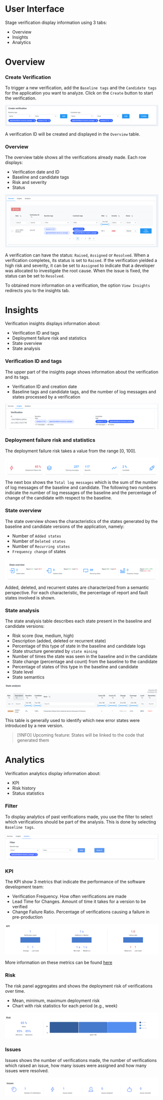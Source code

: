 # User Interface

Stage verification display information using 3 tabs:

+ Overview
+ Insights
+ Analytics


# Overview 

### Create Verification 

To trigger a new verification, add the `Baseline tags` and the `Candidate tags` for the application you want to analyze.
Click on the `Create` button to start the verification. 

![Logs](./create_verification.png ':size=1200')

A verification ID will be created and displayed in the `Overview` table.


### Overview

The overview table shows all the verifications already made. Each row displays:
+ Verification date and ID
+ Baseline and candidate tags
+ Risk and severity 
+ Status

![Logs](./overview.png ':size=1200')

A verification can have the status: `Raised`, `Assigned` or `Resolved`. 
When a verification completes, its status is set to `Raised`. 
If the verification yielded a high risk and severity, it can be set to `Assigned` to indicate that a developer was allocated to investigate the root cause.
When the issue is fixed, the status can be set to `Resolved`.

To obtained more information on a verification, the option `View Insights` redirects you to the insights tab.


# Insights

Verification insights displays information about:

+ Verification ID and tags
+ Deployment failure risk and statistics   
+ State overview
+ State analysis


### Verification ID and tags

The upper part of the insights page shows information about the verification and its tags.  

+ Verification ID and creation date
+ Baseline tags and candidate tags, and the number of log messages and states processed by a verification

![Logs](./verification.png ':size=1200')


### Deployment failure risk and statistics  

The deployment failure risk takes a value from the range [0, 100].

![Logs](./deployment_risk.png ':size=1200')

The next box shows the `Total log messages` which is the sum of the number of log messages of the baseline and candidate. The following two numbers indicate the number of log messages of the baseline and the percentage of change of the candidate with respect to the baseline.  


### State overview

The state overview shows the characteristics of the states generated by the baseline and candidate versions of the application, namely:

+ Number of `Added states`
+ Number of `Deleted states`
+ Number of `Recurring states`
+ `Frequency change` of states

![Logs](./state_overview.png ':size=1200')

Added, deleted, and recurrent states are characterized from a semantic perspective. 
For each characteristic, the percentage of report and fault states involved is shown. 
    


### State analysis
The state analysis table describes each state present in the baseline and candidate versions:

+ Risk score (low, medium, high) 
+ Description (added, deleted or recurrent state)
+ Percentage of this type of state in the baseline and candidate logs
+ State structure generated by `state mining`
+ Number of times the state was seen in the baseline and in the candidate
+ State change (percentage and count) from the baseline to the candidate 
+ Percentage of states of this type in the baseline and candidate
+ State level 
+ State semantics

![Logs](./state_analysis.png ':size=1200')

This table is generally used to identify which new error states were introduced by a new version.

> [!INFO] 
> Upcoming feature: States will be linked to the code that generated them    
 
 
# Analytics

Verification analytics display information about:

+ KPI
+ Risk history
+ Status statistics

### Filter

To display analytics of past verifications made, you use the filter to select which verifications should be part of the analysis. 
This is done by selecting `Baseline tags`.

![Logs](./filter.png ':size=1200')


### KPI

The KPI show 3 metrics that indicate the performance of the software development team: 
+ Verification Frequency. How often verifications are made
+ Lead Time for Changes. Amount of time it takes for a version to be verified
+ Change Failure Ratio. Percentage of verifications causing a failure in pre-production

![Logs](./kpi.png ':size=1200')

More information on these metrics can be found [here](https://cloud.google.com/blog/products/devops-sre/using-the-four-keys-to-measure-your-devops-performance)


### Risk

The risk panel aggregates and shows the deployment risk of verifications over time. 
+ Mean, minimum, maximum deployment risk
+ Chart with risk statistics for each period (e.g., week)

![Logs](./risk.png ':size=1200')


### Issues

Issues shows the number of verifications made, the number of verifications which raised an issue, how many issues were assigned and how many issues were resolved. 

![Logs](./issues.png ':size=1200')
